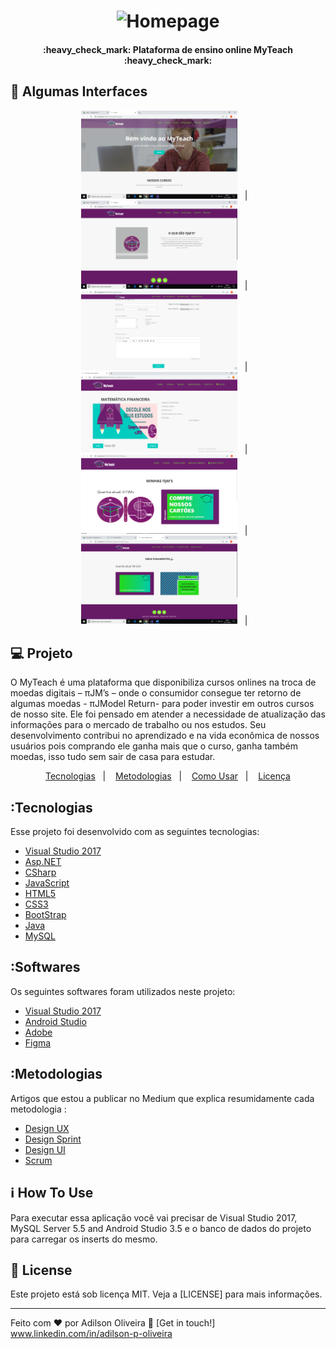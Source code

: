 <h1 align="center"><img src="MyTeach_SITE/img/logo_site_preta (1).ico " alt="Homepage" width="300"/></h1>

<h4 align="center"> 
	:heavy_check_mark:  Plataforma de ensino online MyTeach :heavy_check_mark:
</h4>

## 🔖 Algumas Interfaces 
<p align="center" vetical-aling="top">
 <img  src="MyTeach_SITE/Imagens/Curso/homeInicio.png" alt="Homepage" width="250" />&nbsp;&nbsp;&nbsp;|&nbsp;&nbsp;&nbsp;
 <img  src="MyTeach_SITE/Imagens/Curso/moedaInicio.png" alt="Moeda PJM" width="250" />&nbsp;&nbsp;&nbsp;|&nbsp;&nbsp;&nbsp;
 <img  src="MyTeach_SITE/Imagens/Curso/addCursos.png" alt="Adicionar Cursos" width="250"/>&nbsp;&nbsp;&nbsp;|&nbsp;&nbsp;&nbsp;
  <img  src="MyTeach_SITE/Imagens/Curso/cursoMath.png" alt="Cursos" width="250" />&nbsp;&nbsp;&nbsp;|&nbsp;&nbsp;&nbsp;   
  <img  src="MyTeach_SITE/Imagens/Curso/imgPJM.png" alt="Interface PJM" width="250" />&nbsp;&nbsp;&nbsp;|&nbsp;&nbsp;&nbsp;
  <img  src="MyTeach_SITE/Imagens/Curso/meusPagtos.png" alt="Meus Pagamentos" width="250" />&nbsp;&nbsp;&nbsp;|&nbsp;&nbsp;&nbsp;
</p>

## 💻 Projeto
<p>
    O MyTeach é uma plataforma que disponibiliza cursos onlines na troca de
moedas digitais – πJM’s – onde o consumidor consegue ter retorno de algumas
moedas - πJModel Return- para poder investir em outros cursos de nosso site. Ele
foi pensado em atender a necessidade de atualização das informações para o
mercado de trabalho ou nos estudos. Seu desenvolvimento contribui no aprendizado
e na vida econômica de nossos usuários pois comprando ele ganha mais que o
curso, ganha também moedas, isso tudo sem sair de casa para estudar.<p>

<p align="center">
  <a href="#Tecnologias">Tecnologias</a>&nbsp;&nbsp;&nbsp;|&nbsp;&nbsp;&nbsp;
    <a href="#Metodologias">Metodologias</a>&nbsp;&nbsp;&nbsp;|&nbsp;&nbsp;&nbsp;
  <a href="#information_source-how-to-use">Como Usar</a>&nbsp;&nbsp;&nbsp;|&nbsp;&nbsp;&nbsp;
  <a href="#memo-license">Licença</a>
</p>

## :Tecnologias

Esse projeto foi desenvolvido com  as seguintes tecnologias:

- [Visual Studio 2017](https://visualstudio.microsoft.com/pt-br/) 
- [Asp.NET](https://dotnet.microsoft.com/apps/aspnet)
- [CSharp](https://docs.microsoft.com/pt-br/dotnet/csharp/)
- [JavaScript](https://developer.mozilla.org/pt-BR/docs/Web/JavaScript)
- [HTML5](https://devdocs.io/html/) 
- [CSS3](https://devdocs.io/css/)
- [BootStrap](https://www.w3schools.com/bootstrap/default.asp)
- [Java](https://docs.oracle.com/en/java/)
- [MySQL](https://dev.mysql.com/doc/refman/8.0/en/sql-syntax-data-definition.html)

## :Softwares

Os seguintes softwares foram utilizados neste projeto:

- [Visual Studio 2017](https://visualstudio.microsoft.com/pt-br/) 
- [Android Studio](https://developer.android.com/studio)
- [Adobe](https://www.adobe.com/pt/creativecloud.html)
- [Figma](https://www.figma.com/)


## :Metodologias

Artigos que estou a publicar no Medium que explica resumidamente cada metodologia :

- [Design UX](#) 
- [Design Sprint](#)
- [Design UI](#)
- [Scrum](#)

## :information_source: How To Use

Para executar essa aplicação você vai precisar de Visual Studio 2017, MySQL Server 5.5 and Android Studio 3.5 e o banco de dados do projeto para carregar os inserts do mesmo.

## :memo: License
Este projeto está sob licença MIT. Veja a [LICENSE] para mais informações.

---

Feito com ♥ por Adilson Oliveira :wave: [Get in touch!] www.linkedin.com/in/adilson-p-oliveira
